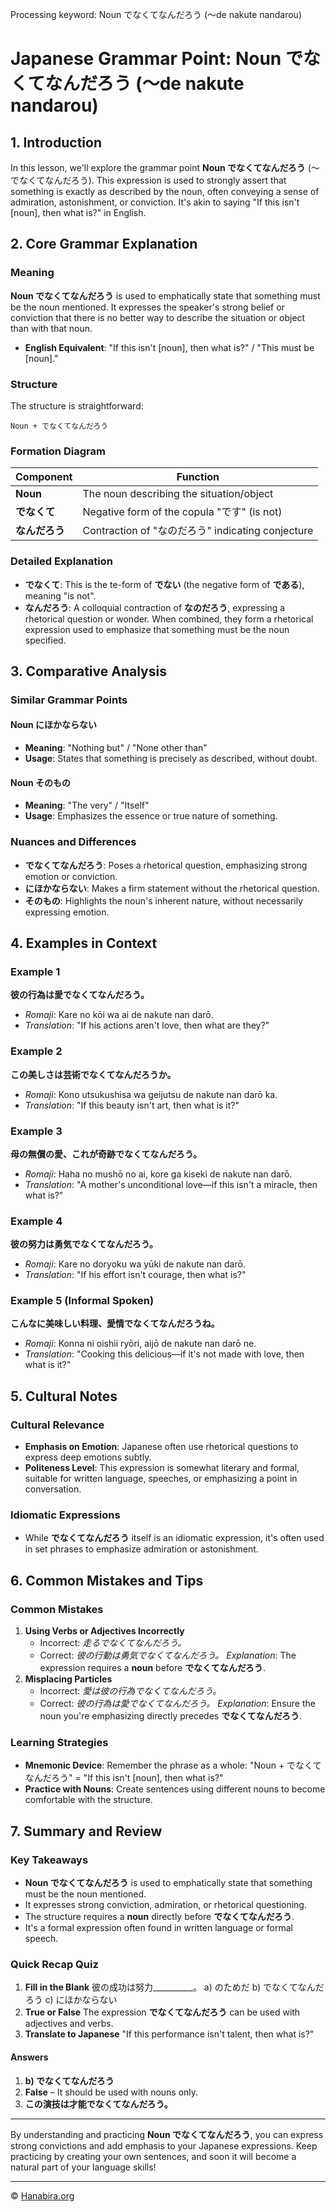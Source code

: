 Processing keyword: Noun でなくてなんだろう (〜de nakute nandarou)
# Japanese Grammar Point: Noun でなくてなんだろう (〜de nakute nandarou)

## 1. Introduction
In this lesson, we'll explore the grammar point **Noun でなくてなんだろう** (〜でなくてなんだろう). This expression is used to strongly assert that something is exactly as described by the noun, often conveying a sense of admiration, astonishment, or conviction. It's akin to saying "If this isn't [noun], then what is?" in English.
## 2. Core Grammar Explanation
### Meaning
**Noun でなくてなんだろう** is used to emphatically state that something must be the noun mentioned. It expresses the speaker's strong belief or conviction that there is no better way to describe the situation or object than with that noun.
- **English Equivalent**: "If this isn't [noun], then what is?" / "This must be [noun]."
### Structure
The structure is straightforward:
```
Noun + でなくてなんだろう
```
### Formation Diagram
| Component      | Function                                   |
|----------------|--------------------------------------------|
| **Noun**       | The noun describing the situation/object   |
| **でなくて**     | Negative form of the copula "です" (is not) |
| **なんだろう**   | Contraction of "なのだろう" indicating conjecture |
### Detailed Explanation
- **でなくて**: This is the te-form of **でない** (the negative form of **である**), meaning "is not".
- **なんだろう**: A colloquial contraction of **なのだろう**, expressing a rhetorical question or wonder.
When combined, they form a rhetorical expression used to emphasize that something must be the noun specified.
## 3. Comparative Analysis
### Similar Grammar Points
#### Noun にほかならない
- **Meaning**: "Nothing but" / "None other than"
- **Usage**: States that something is precisely as described, without doubt.
#### Noun そのもの
- **Meaning**: "The very" / "Itself"
- **Usage**: Emphasizes the essence or true nature of something.
### Nuances and Differences
- **でなくてなんだろう**: Poses a rhetorical question, emphasizing strong emotion or conviction.
- **にほかならない**: Makes a firm statement without the rhetorical question.
- **そのもの**: Highlights the noun's inherent nature, without necessarily expressing emotion.
## 4. Examples in Context
### Example 1
**彼の行為は愛でなくてなんだろう。**
- *Romaji*: Kare no kōi wa ai de nakute nan darō.
- *Translation*: "If his actions aren't love, then what are they?"
### Example 2
**この美しさは芸術でなくてなんだろうか。**
- *Romaji*: Kono utsukushisa wa geijutsu de nakute nan darō ka.
- *Translation*: "If this beauty isn't art, then what is it?"
### Example 3
**母の無償の愛、これが奇跡でなくてなんだろう。**
- *Romaji*: Haha no mushō no ai, kore ga kiseki de nakute nan darō.
- *Translation*: "A mother's unconditional love—if this isn't a miracle, then what is?"
### Example 4
**彼の努力は勇気でなくてなんだろう。**
- *Romaji*: Kare no doryoku wa yūki de nakute nan darō.
- *Translation*: "If his effort isn't courage, then what is?"
### Example 5 (Informal Spoken)
**こんなに美味しい料理、愛情でなくてなんだろうね。**
- *Romaji*: Konna ni oishii ryōri, aijō de nakute nan darō ne.
- *Translation*: "Cooking this delicious—if it's not made with love, then what is it?"
## 5. Cultural Notes
### Cultural Relevance
- **Emphasis on Emotion**: Japanese often use rhetorical questions to express deep emotions subtly.
- **Politeness Level**: This expression is somewhat literary and formal, suitable for written language, speeches, or emphasizing a point in conversation.
### Idiomatic Expressions
- While **でなくてなんだろう** itself is an idiomatic expression, it's often used in set phrases to emphasize admiration or astonishment.
## 6. Common Mistakes and Tips
### Common Mistakes
1. **Using Verbs or Adjectives Incorrectly**
   - Incorrect: *走るでなくてなんだろう。*
   - Correct: *彼の行動は勇気でなくてなんだろう。*
   *Explanation*: The expression requires a **noun** before **でなくてなんだろう**.
2. **Misplacing Particles**
   - Incorrect: *愛は彼の行為でなくてなんだろう。*
   - Correct: *彼の行為は愛でなくてなんだろう。*
   *Explanation*: Ensure the noun you're emphasizing directly precedes **でなくてなんだろう**.
### Learning Strategies
- **Mnemonic Device**: Remember the phrase as a whole: "Noun + でなくてなんだろう" = "If this isn't [noun], then what is?"
- **Practice with Nouns**: Create sentences using different nouns to become comfortable with the structure.
## 7. Summary and Review
### Key Takeaways
- **Noun でなくてなんだろう** is used to emphatically state that something must be the noun mentioned.
- It expresses strong conviction, admiration, or rhetorical questioning.
- The structure requires a **noun** directly before **でなくてなんだろう**.
- It's a formal expression often found in written language or formal speech.
### Quick Recap Quiz
1. **Fill in the Blank**
   彼の成功は努力__________。
   a) のためだ
   b) でなくてなんだろう
   c) にほかならない
2. **True or False**
   The expression **でなくてなんだろう** can be used with adjectives and verbs.
3. **Translate to Japanese**
   "If this performance isn't talent, then what is?"
#### Answers
1. **b) でなくてなんだろう**
2. **False** – It should be used with nouns only.
3. **この演技は才能でなくてなんだろう。**

---
By understanding and practicing **Noun でなくてなんだろう**, you can express strong convictions and add emphasis to your Japanese expressions. Keep practicing by creating your own sentences, and soon it will become a natural part of your language skills!


---

© [Hanabira.org](https://hanabira.org)
